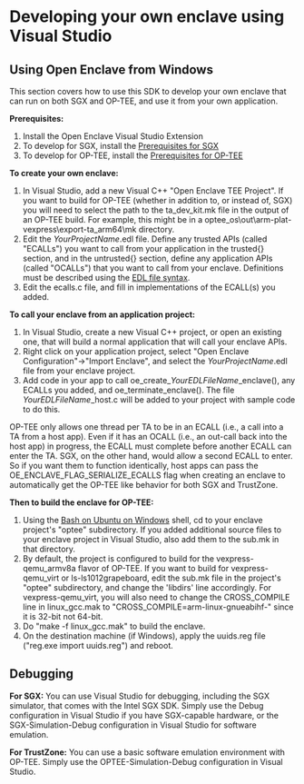 Developing your own enclave using Visual Studio
=============

## Using Open Enclave from Windows

This section covers how to use this SDK to develop your own enclave that can run
on both SGX and OP-TEE, and use it from your own application.

**Prerequisites:**
1. Install the Open Enclave Visual Studio Extension
2. To develop for SGX, install the [Prerequisites for SGX](win_sgx_dev.md)
2. To develop for OP-TEE, install the [Prerequisites for OP-TEE](ta_debugging_wsl.md)

**To create your own enclave:**
1. In Visual Studio, add a new Visual C++ "Open Enclave TEE Project".  If you want
to build for OP-TEE (whether in addition to, or instead of, SGX) you will need
to select the path to the ta\_dev\_kit.mk file in the output of an OP-TEE build.
For example, this might be in a optee\_os\out\arm-plat-vexpress\export-ta\_arm64\mk
directory.
2. Edit the _YourProjectName_.edl file. Define any trusted APIs (called "ECALLs")
you want to call from your application in the trusted{} section,
and in the untrusted{} section, define any application APIs (called "OCALLs")
that you want to call from your enclave. Definitions must be described using the
[EDL file syntax](https://software.intel.com/en-us/sgx-sdk-dev-reference-enclave-definition-language-file-syntax).
3. Edit the ecalls.c file, and fill in implementations of the ECALL(s) you added.

**To call your enclave from an application project:**
1. In Visual Studio, create a new Visual C++ project, or open an existing
one, that will build a normal application that will call your enclave APIs.
2. Right click on your application project, select
"Open Enclave Configuration"->"Import Enclave", and select the
_YourProjectName_.edl file from your enclave project.
3. Add code in your app to call oe\_create\__YourEDLFileName_\_enclave(),
any ECALLs you added, and oe\_terminate\_enclave(). The file _YourEDLFileName_\_host.c
will be added to your project with sample code to do this.

OP-TEE only allows one thread per TA to be in an ECALL (i.e., a call into
a TA from a host app).  Even if it has an OCALL (i.e., an out-call
back into the host app) in progress, the ECALL must complete before
another ECALL can enter the TA.  SGX, on the other hand, would allow a
second ECALL to enter.  So if you want them to function identically, host apps
can pass the OE\_ENCLAVE\_FLAG\_SERIALIZE\_ECALLS
flag when creating an enclave to automatically get the OP-TEE like behavior
for both SGX and TrustZone.


**Then to build the enclave for OP-TEE:**

1. Using the [Bash on Ubuntu on Windows](https://docs.microsoft.com/en-us/windows/wsl/about) shell,
cd to your enclave project's "optee" subdirectory.  If you added additional
source files to your enclave project in Visual Studio, also add them to the
sub.mk in that directory.
2. By default, the project is configured to build for the vexpress-qemu\_armv8a flavor of OP-TEE.
If you want to build for vexpress-qemu\_virt or ls-ls1012grapeboard, edit the sub.mk
file in the project's "optee" subdirectory, and change the 'libdirs' line accordingly.
For vexpress-qemu\_virt, you will also need to change the CROSS_COMPILE line in linux\_gcc.mak
to "CROSS\_COMPILE=arm-linux-gnueabihf-" since it is 32-bit not 64-bit.
3. Do "make -f linux\_gcc.mak" to build the enclave.
4. On the destination machine (if Windows), apply the uuids.reg file
("reg.exe import uuids.reg") and reboot.

## Debugging

**For SGX:** You can use Visual Studio for debugging, including the SGX
simulator, that comes with the Intel SGX SDK.  Simply use the Debug
configuration in Visual Studio if you have SGX-capable hardware, or
the SGX-Simulation-Debug configuration in Visual Studio for software emulation.

**For TrustZone:** You can use a basic software emulation environment with OP-TEE.
Simply use the OPTEE-Simulation-Debug configuration in Visual Studio.
